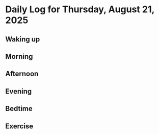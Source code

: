 # Daily Log for Thursday, August 21, 2025

## Waking up

## Morning

## Afternoon

## Evening

## Bedtime

## Exercise
